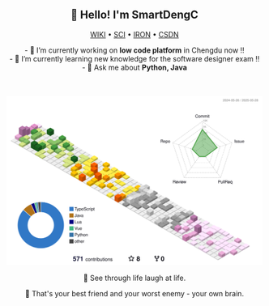 <h2 align="center">👋 Hello! I'm SmartDengC</h2>

<p align="center">
  <a href="https://wiki.dengcong.org/">WIKI</a> •
  <a href="https://sci.dengcong.org/">SCI</a> •
  <a href="https://iron.dengcong.org/">IRON</a> •
  <a href="https://blog.csdn.net/weixin_41288824?spm=1000.2115.3001.5343">CSDN</a>
</p>

<p align="center"> 
- 🔭 I’m currently working on <strong>low code platform</strong> in Chengdu now !!   </br>
- 🌱 I’m currently learning new knowledge for the software designer exam !!   </br>
- 💬 Ask me about <strong>Python, Java </strong>  </br>
  <br>
  <br>

![](./profile-3d-contrib/profile-season-animate.svg)

<p align= "center"> 👋 See through life laugh at life. </p>
<p align= "center"> 🤔 That's your best friend and your worst enemy - your own brain.</p>
